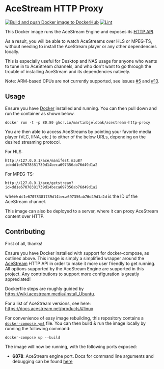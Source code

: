 # AceStream HTTP Proxy
[![Build and push Docker image to DockerHub](https://github.com/martinbjeldbak/acestream-http-proxy/actions/workflows/build-and-push-docker.yml/badge.svg)](https://github.com/martinbjeldbak/acestream-http-proxy/actions/workflows/build-and-push-docker.yml)
[![Lint](https://github.com/martinbjeldbak/acestream-http-proxy/actions/workflows/lint-dockerfile.yml/badge.svg)](https://github.com/martinbjeldbak/acestream-http-proxy/actions/workflows/lint-dockerfile.yml)

This Docker image runs the AceStream Engine and exposes its [HTTP
API](https://docs.acestream.net/en/developers/connect-to-engine/).

As a result, you will be able to watch AceStreams over HLS or MPEG-TS, without
needing to install the AceStream player or any other dependencies locally.

This is especially useful for Desktop and NAS usage for anyone who wants to
tune in to AceStream channels, and who don't want to go through the trouble of
installing AceStream and its dependencies natively.

Note: ARM-based CPUs are not currently supported, see issues [#5] and [#13].

## Usage

Ensure you have [Docker](https://www.docker.com) installed and running. You can then pull down and run the container as shown below.

```console
docker run -t -p 80:80 ghcr.io/martinbjeldbak/acestream-http-proxy
```

You are then able to access AceStreams by pointing your favorite media player
(VLC, IINA, etc.) to either of the below URLs, depending on the desired
streaming protocol.

For HLS:
```console
http://127.0.0.1/ace/manifest.m3u8?id=dd1e67078381739d14beca697356ab76d49d1a2
```

For MPEG-TS:

```console
http://127.0.0.1/ace/getstream?id=dd1e67078381739d14beca697356ab76d49d1a2
```

where `dd1e67078381739d14beca697356ab76d49d1a2d` is the ID of the AceStream channel.

This image can also be deployed to a server, where it can proxy AceStream
content over HTTP.

## Contributing

First of all, thanks!

Ensure you have Docker installed with support for docker-compose, as outlined
above. This image is simply a simplified wrapper around the
[AceStream][acestream] HTTP API in order to make it more user friendly to get
running. All options supported by the AceStream Engine are supported in this
project. Any contributions to support more configuration is greatly
appreciated!

Dockerfile steps are roughly guided by <https://wiki.acestream.media/Install_Ubuntu>.

For a list of AceStream versions, see here: <https://docs.acestream.net/products/#linux>

For convenience of easy image rebuilding, this repository contains a
[`docker-compose.yml`](./docker-compose.yml) file. You can then build & run the
image locally by running the following command:

```console
docker-compose up --build
```

The image will now be running, with the following ports exposed:

- **6878**: AceStream engine port. Docs for command line arguments and debugging
can be found [here][acestream]


[acestream]: https://docs.acestream.net/en/developers/
[#5]: https://github.com/martinbjeldbak/acestream-http-proxy/issues/5
[#13]: https://github.com/martinbjeldbak/acestream-http-proxy/issues/13
